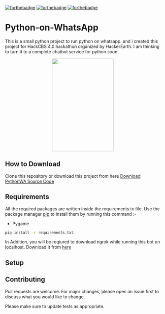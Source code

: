[![forthebadge](https://forthebadge.com/images/badges/built-with-love.svg)](https://forthebadge.com)
[![forthebadge](https://forthebadge.com/images/badges/made-with-python.svg)](https://forthebadge.com)
[![forthebadge](https://forthebadge.com/images/badges/check-it-out.svg)](https://forthebadge.com)

# Python-on-WhatsApp

This is a small python project to run python on whatsapp. and i created this project for HackCBS 4.0 hackathon organized by HackerEarth. I am thinking to turn it to a complete chatbot service for python soon.

<p align='center'>
  <img src='Assest/app.jpg' width=200 height=300>
</p>

## How to Download

Clone this repository or download this project from here [Download PythonWA Source Code](https://downgit.github.io/#/home?url=https://github.com/pyGuru123/Python-on-WhatsApp)

## Requirements

All the required packages are written inside the requirements.tx file. Use the package manager [pip](https://pip.pypa.io/en/stable/) to install them by running this command :-
* Pygame

```bash
pip install -r requirements.txt
```

In Addition, you will be reqiured to download ngrok while running this bot on localhost. Download it from [here](https://ngrok.com/download)

## Setup



## Contributing
Pull requests are welcome. For major changes, please open an issue first to discuss what you would like to change.

Please make sure to update tests as appropriate.